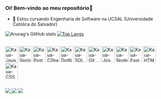 ### Oi! Bem-vindo ao meu repositório👋

- 🌱 Estou cursando Engenharia de Software na UCSAL (Universidade Católica do Salvador) 

![Anurag's GitHub stats](https://github-readme-stats.vercel.app/api?username=KauaVilasBoas&show_icons=true&theme=merko)
[![Top Langs](https://github-readme-stats.vercel.app/api/top-langs/?username=KauaVilasBoas&layout=compact&theme=merko)](https://github.com/KauaVilasBoas/github-readme-stats)
<div style="display: inline-block;"><br>
        <img alt="Kaua-Java" height="50" width="40" src="https://cdn.jsdelivr.net/gh/devicons/devicon/icons/java/java-original-wordmark.svg"/>
        <img alt="Kaua-SpringBoot" height="50" width="40" src="https://cdn.jsdelivr.net/gh/devicons/devicon/icons/spring/spring-original-wordmark.svg" />
        <img alt="Kaua-PostgreSQL" height="50" width="40" src="https://cdn.jsdelivr.net/gh/devicons/devicon/icons/postgresql/postgresql-original-wordmark.svg"/>
        <img alt="Kaua-CSharp" height="50" width="40" src="https://cdn.jsdelivr.net/gh/devicons/devicon@latest/icons/csharp/csharp-original.svg" />
        <img alt="Kaua-DotNetCore" height="50" width="40" src="https://cdn.jsdelivr.net/gh/devicons/devicon@latest/icons/dotnetcore/dotnetcore-original.svg" />
        <img alt="Kaua-SQLServer" height="50" width="40" src="https://cdn.jsdelivr.net/gh/devicons/devicon@latest/icons/microsoftsqlserver/microsoftsqlserver-original-wordmark.svg" />
        <img alt="Kaua-Git" height="50" width="40" src="https://cdn.jsdelivr.net/gh/devicons/devicon/icons/git/git-plain.svg" />
        <img alt="Kaua-Jira" height="50" width="40" src="https://cdn.jsdelivr.net/gh/devicons/devicon@latest/icons/jira/jira-original-wordmark.svg" />
        <img alt="Kaua-NodeJS" height="50" width="40" src="https://cdn.jsdelivr.net/gh/devicons/devicon/icons/nodejs/nodejs-plain.svg" />
        <img alt="Kaua-Express" height="50" width="40" src="https://cdn.jsdelivr.net/gh/devicons/devicon/icons/express/express-original.svg" />
        <img alt="Kaua-HTML" height="50" width="40" src="https://cdn.jsdelivr.net/gh/devicons/devicon/icons/html5/html5-original-wordmark.svg"/>
        <img alt="Kaua-CSS" height="50" width="40" src="https://cdn.jsdelivr.net/gh/devicons/devicon/icons/css3/css3-original-wordmark.svg"/>
        
          
</div>

##

<div>
   <a href="https://www.linkedin.com/in/kau%C3%A3-vilas-boas-375357225/" target="_blank"> <img src="https://img.shields.io/badge/LinkedIn-0077B5?style=for-the-badge&logo=linkedin&logoColor=white"> </a>
   <a href="https://www.instagram.com/kauacaldeira._/" target="_blank"> <img src="https://img.shields.io/badge/Instagram-E4405F?style=for-the-badge&logo=instagram&logoColor=white" ></a>
   <a href= "mailto:kauacaldeira@hotmail.com" target="_blank"> <img src="https://img.shields.io/badge/Microsoft_Outlook-0078D4?style=for-the-badge&logo=microsoft-outlook&logoColor=white" ></a>
</div>
